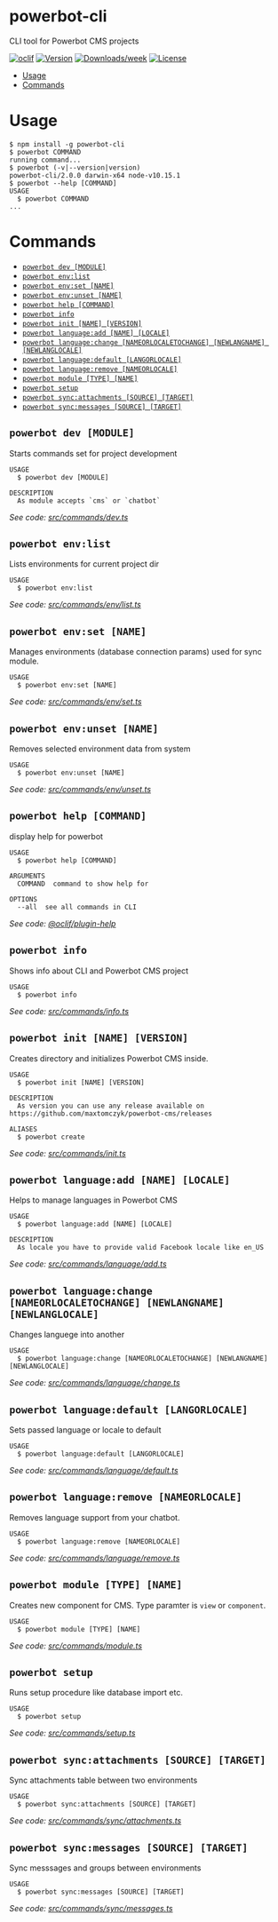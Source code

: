 powerbot-cli
============

CLI tool for Powerbot CMS projects

[![oclif](https://img.shields.io/badge/cli-oclif-brightgreen.svg)](https://oclif.io)
[![Version](https://img.shields.io/npm/v/powerbot-cli.svg)](https://npmjs.org/package/powerbot-cli)
[![Downloads/week](https://img.shields.io/npm/dw/powerbot-cli.svg)](https://npmjs.org/package/powerbot-cli)
[![License](https://img.shields.io/npm/l/powerbot-cli.svg)](https://github.com/maxtomczyk/powerbot-cli/blob/master/package.json)

<!-- toc -->
* [Usage](#usage)
* [Commands](#commands)
<!-- tocstop -->
# Usage
<!-- usage -->
```sh-session
$ npm install -g powerbot-cli
$ powerbot COMMAND
running command...
$ powerbot (-v|--version|version)
powerbot-cli/2.0.0 darwin-x64 node-v10.15.1
$ powerbot --help [COMMAND]
USAGE
  $ powerbot COMMAND
...
```
<!-- usagestop -->
# Commands
<!-- commands -->
* [`powerbot dev [MODULE]`](#powerbot-dev-module)
* [`powerbot env:list`](#powerbot-envlist)
* [`powerbot env:set [NAME]`](#powerbot-envset-name)
* [`powerbot env:unset [NAME]`](#powerbot-envunset-name)
* [`powerbot help [COMMAND]`](#powerbot-help-command)
* [`powerbot info`](#powerbot-info)
* [`powerbot init [NAME] [VERSION]`](#powerbot-init-name-version)
* [`powerbot language:add [NAME] [LOCALE]`](#powerbot-languageadd-name-locale)
* [`powerbot language:change [NAMEORLOCALETOCHANGE] [NEWLANGNAME] [NEWLANGLOCALE]`](#powerbot-languagechange-nameorlocaletochange-newlangname-newlanglocale)
* [`powerbot language:default [LANGORLOCALE]`](#powerbot-languagedefault-langorlocale)
* [`powerbot language:remove [NAMEORLOCALE]`](#powerbot-languageremove-nameorlocale)
* [`powerbot module [TYPE] [NAME]`](#powerbot-module-type-name)
* [`powerbot setup`](#powerbot-setup)
* [`powerbot sync:attachments [SOURCE] [TARGET]`](#powerbot-syncattachments-source-target)
* [`powerbot sync:messages [SOURCE] [TARGET]`](#powerbot-syncmessages-source-target)

## `powerbot dev [MODULE]`

Starts commands set for project development

```
USAGE
  $ powerbot dev [MODULE]

DESCRIPTION
  As module accepts `cms` or `chatbot`
```

_See code: [src/commands/dev.ts](https://github.com/maxtomczyk/powerbot-cli/blob/v2.0.0/src/commands/dev.ts)_

## `powerbot env:list`

Lists environments for current project dir

```
USAGE
  $ powerbot env:list
```

_See code: [src/commands/env/list.ts](https://github.com/maxtomczyk/powerbot-cli/blob/v2.0.0/src/commands/env/list.ts)_

## `powerbot env:set [NAME]`

Manages environments (database connection params) used for sync module.

```
USAGE
  $ powerbot env:set [NAME]
```

_See code: [src/commands/env/set.ts](https://github.com/maxtomczyk/powerbot-cli/blob/v2.0.0/src/commands/env/set.ts)_

## `powerbot env:unset [NAME]`

Removes selected environment data from system

```
USAGE
  $ powerbot env:unset [NAME]
```

_See code: [src/commands/env/unset.ts](https://github.com/maxtomczyk/powerbot-cli/blob/v2.0.0/src/commands/env/unset.ts)_

## `powerbot help [COMMAND]`

display help for powerbot

```
USAGE
  $ powerbot help [COMMAND]

ARGUMENTS
  COMMAND  command to show help for

OPTIONS
  --all  see all commands in CLI
```

_See code: [@oclif/plugin-help](https://github.com/oclif/plugin-help/blob/v2.1.6/src/commands/help.ts)_

## `powerbot info`

Shows info about CLI and Powerbot CMS project

```
USAGE
  $ powerbot info
```

_See code: [src/commands/info.ts](https://github.com/maxtomczyk/powerbot-cli/blob/v2.0.0/src/commands/info.ts)_

## `powerbot init [NAME] [VERSION]`

Creates directory and initializes Powerbot CMS inside.

```
USAGE
  $ powerbot init [NAME] [VERSION]

DESCRIPTION
  As version you can use any release available on https://github.com/maxtomczyk/powerbot-cms/releases

ALIASES
  $ powerbot create
```

_See code: [src/commands/init.ts](https://github.com/maxtomczyk/powerbot-cli/blob/v2.0.0/src/commands/init.ts)_

## `powerbot language:add [NAME] [LOCALE]`

Helps to manage languages in Powerbot CMS

```
USAGE
  $ powerbot language:add [NAME] [LOCALE]

DESCRIPTION
  As locale you have to provide valid Facebook locale like en_US
```

_See code: [src/commands/language/add.ts](https://github.com/maxtomczyk/powerbot-cli/blob/v2.0.0/src/commands/language/add.ts)_

## `powerbot language:change [NAMEORLOCALETOCHANGE] [NEWLANGNAME] [NEWLANGLOCALE]`

Changes languege into another

```
USAGE
  $ powerbot language:change [NAMEORLOCALETOCHANGE] [NEWLANGNAME] [NEWLANGLOCALE]
```

_See code: [src/commands/language/change.ts](https://github.com/maxtomczyk/powerbot-cli/blob/v2.0.0/src/commands/language/change.ts)_

## `powerbot language:default [LANGORLOCALE]`

Sets passed language or locale to default

```
USAGE
  $ powerbot language:default [LANGORLOCALE]
```

_See code: [src/commands/language/default.ts](https://github.com/maxtomczyk/powerbot-cli/blob/v2.0.0/src/commands/language/default.ts)_

## `powerbot language:remove [NAMEORLOCALE]`

Removes language support from your chatbot.

```
USAGE
  $ powerbot language:remove [NAMEORLOCALE]
```

_See code: [src/commands/language/remove.ts](https://github.com/maxtomczyk/powerbot-cli/blob/v2.0.0/src/commands/language/remove.ts)_

## `powerbot module [TYPE] [NAME]`

Creates new component for CMS. Type paramter is `view` or `component`.

```
USAGE
  $ powerbot module [TYPE] [NAME]
```

_See code: [src/commands/module.ts](https://github.com/maxtomczyk/powerbot-cli/blob/v2.0.0/src/commands/module.ts)_

## `powerbot setup`

Runs setup procedure like database import etc.

```
USAGE
  $ powerbot setup
```

_See code: [src/commands/setup.ts](https://github.com/maxtomczyk/powerbot-cli/blob/v2.0.0/src/commands/setup.ts)_

## `powerbot sync:attachments [SOURCE] [TARGET]`

Sync attachments table between two environments

```
USAGE
  $ powerbot sync:attachments [SOURCE] [TARGET]
```

_See code: [src/commands/sync/attachments.ts](https://github.com/maxtomczyk/powerbot-cli/blob/v2.0.0/src/commands/sync/attachments.ts)_

## `powerbot sync:messages [SOURCE] [TARGET]`

Sync messsages and groups between environments

```
USAGE
  $ powerbot sync:messages [SOURCE] [TARGET]
```

_See code: [src/commands/sync/messages.ts](https://github.com/maxtomczyk/powerbot-cli/blob/v2.0.0/src/commands/sync/messages.ts)_
<!-- commandsstop -->
